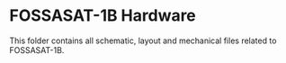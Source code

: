 # FOSSASAT-1B Hardware
This folder contains all schematic, layout and mechanical files related to FOSSASAT-1B.
